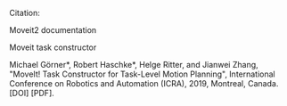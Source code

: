 Citation:

Moveit2 documentation

Moveit task constructor

Michael Görner*, Robert Haschke*, Helge Ritter, and Jianwei Zhang, "MoveIt! Task Constructor for Task-Level Motion Planning", International Conference on Robotics and Automation (ICRA), 2019, Montreal, Canada. [DOI] [PDF].